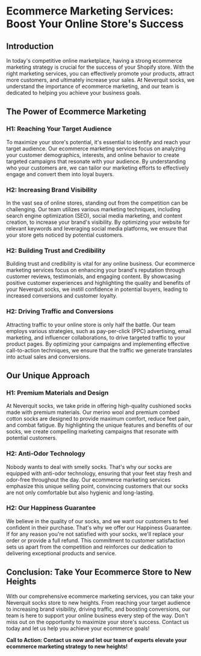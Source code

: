 # Ecommerce Marketing Services: Boost Your Online Store's Success

## Introduction

In today's competitive online marketplace, having a strong ecommerce marketing strategy is crucial for the success of your Shopify store. With the right marketing services, you can effectively promote your products, attract more customers, and ultimately increase your sales. At Neverquit socks, we understand the importance of ecommerce marketing, and our team is dedicated to helping you achieve your business goals.

## The Power of Ecommerce Marketing

### H1: Reaching Your Target Audience

To maximize your store's potential, it's essential to identify and reach your target audience. Our ecommerce marketing services focus on analyzing your customer demographics, interests, and online behavior to create targeted campaigns that resonate with your audience. By understanding who your customers are, we can tailor our marketing efforts to effectively engage and convert them into loyal buyers.

### H2: Increasing Brand Visibility

In the vast sea of online stores, standing out from the competition can be challenging. Our team utilizes various marketing techniques, including search engine optimization (SEO), social media marketing, and content creation, to increase your brand's visibility. By optimizing your website for relevant keywords and leveraging social media platforms, we ensure that your store gets noticed by potential customers.

### H2: Building Trust and Credibility

Building trust and credibility is vital for any online business. Our ecommerce marketing services focus on enhancing your brand's reputation through customer reviews, testimonials, and engaging content. By showcasing positive customer experiences and highlighting the quality and benefits of your Neverquit socks, we instill confidence in potential buyers, leading to increased conversions and customer loyalty.

### H2: Driving Traffic and Conversions

Attracting traffic to your online store is only half the battle. Our team employs various strategies, such as pay-per-click (PPC) advertising, email marketing, and influencer collaborations, to drive targeted traffic to your product pages. By optimizing your campaigns and implementing effective call-to-action techniques, we ensure that the traffic we generate translates into actual sales and conversions.

## Our Unique Approach

### H1: Premium Materials and Design

At Neverquit socks, we take pride in offering high-quality cushioned socks made with premium materials. Our merino wool and premium combed cotton socks are designed to provide maximum comfort, reduce feet pain, and combat fatigue. By highlighting the unique features and benefits of our socks, we create compelling marketing campaigns that resonate with potential customers.

### H2: Anti-Odor Technology

Nobody wants to deal with smelly socks. That's why our socks are equipped with anti-odor technology, ensuring that your feet stay fresh and odor-free throughout the day. Our ecommerce marketing services emphasize this unique selling point, convincing customers that our socks are not only comfortable but also hygienic and long-lasting.

### H2: Our Happiness Guarantee

We believe in the quality of our socks, and we want our customers to feel confident in their purchase. That's why we offer our Happiness Guarantee. If for any reason you're not satisfied with your socks, we'll replace your order or provide a full refund. This commitment to customer satisfaction sets us apart from the competition and reinforces our dedication to delivering exceptional products and service.

## Conclusion: Take Your Ecommerce Store to New Heights

With our comprehensive ecommerce marketing services, you can take your Neverquit socks store to new heights. From reaching your target audience to increasing brand visibility, driving traffic, and boosting conversions, our team is here to support your online business every step of the way. Don't miss out on the opportunity to maximize your store's success. Contact us today and let us help you achieve your ecommerce goals!

**Call to Action: Contact us now and let our team of experts elevate your ecommerce marketing strategy to new heights!**